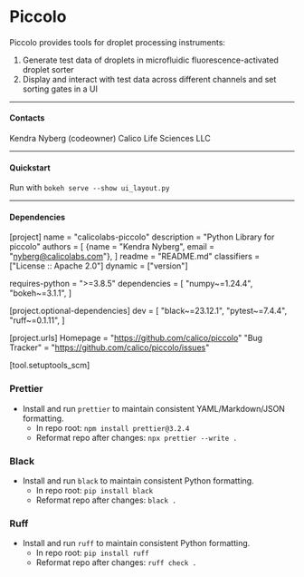 # Piccolo

#### 

Piccolo provides tools for droplet processing instruments:

1. Generate test data of droplets in microfluidic fluorescence-activated droplet sorter 
2. Display and interact with test data across different channels and set sorting gates in a UI


---

#### Contacts

Kendra Nyberg (codeowner)
Calico Life Sciences LLC


---

#### Quickstart

Run with `bokeh serve --show ui_layout.py`


---

#### Dependencies

[project]
name = "calicolabs-piccolo"
description = "Python Library for piccolo"
authors = [
    {name = "Kendra Nyberg", email = "nyberg@calicolabs.com"},
]
readme = "README.md"
classifiers = ["License :: Apache 2.0"]
dynamic = ["version"]

requires-python = ">=3.8.5"
dependencies = [
    "numpy~=1.24.4",
    "bokeh~=3.1.1",
]

[project.optional-dependencies]
dev = [
    "black~=23.12.1",
    "pytest~=7.4.4",
    "ruff~=0.1.11",
]

[project.urls]
Homepage = "https://github.com/calico/piccolo"
"Bug Tracker" = "https://github.com/calico/piccolo/issues"

[tool.setuptools_scm]

### Prettier

- Install and run `prettier` to maintain consistent YAML/Markdown/JSON formatting.
  - In repo root: `npm install prettier@3.2.4`
  - Reformat repo after changes: `npx prettier --write .`

### Black

- Install and run `black` to maintain consistent Python formatting.
  - In repo root: `pip install black`
  - Reformat repo after changes: `black .`

### Ruff

- Install and run `ruff` to maintain consistent Python formatting.
  - In repo root: `pip install ruff`
  - Reformat repo after changes: `ruff check .`
